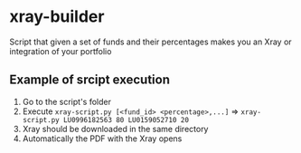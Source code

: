 # xray-builder
Script that given a set of funds and their percentages makes you an Xray or integration of your portfolio

## Example of srcipt execution
1. Go to the script's folder
2. Execute `xray-script.py [<fund_id> <percentage>,...]` => `xray-script.py LU0996182563 80 LU0159052710 20`
3. Xray should be downloaded in the same directory
4. Automatically the PDF with the Xray opens
